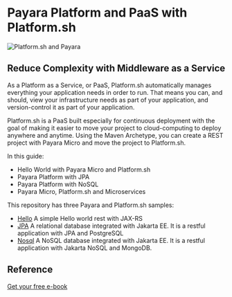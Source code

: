 # Payara Platform and PaaS with Platform.sh


![Platform.sh and Payara](https://otaviojava.files.wordpress.com/2020/03/payara-psh-book.jpg?w=189)

## Reduce Complexity with Middleware as a Service

As a Platform as a Service, or PaaS, Platform.sh automatically manages everything your application needs in order to run. That means you can, and should, view your infrastructure needs as part of your application, and version-control it as part of your application.

Platform.sh is a PaaS built especially for continuous deployment with the goal of making it easier to move your project to cloud-computing to deploy anywhere and anytime. Using the Maven Archetype, you can create a REST project with Payara Micro and move the project to Platform.sh.

In this guide:

* Hello World with Payara Micro and Platform.sh
* Payara Platform with JPA
* Payara Platform with NoSQL
* Payara Micro, Platform.sh and Microservices


This repository has three Payara and Platform.sh samples:


* [Hello](hello) A simple Hello world rest with JAX-RS
* [JPA](jpa) A relational database integrated with Jakarta EE. It is a restful application with JPA and PostgreSQL
* [Nosql](nosql) A NoSQL database integrated with Jakarta EE. It is a restful application with Jakarta NoSQL and MongoDB.


## Reference

[Get your free e-book](https://www.payara.fish/page/payara-platform-and-paas-with-platform-sh/)



